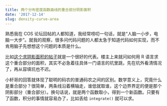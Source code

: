 ```yaml
---
title: 两个分布密度函数曲线的重合部分阴影面积
date: '2017-12-14'
slug: density-curve-area
---
```


熟悉我在 COS 论坛回帖的人都知道，我经常唠叨一句话，就是“人脑一小步，电脑一大步”。就我的观察，很多问代码问题的人都太急于知道代码如何实现，而不肯用脑子先想想这个问题的本质是什么。

比如[这个求阴影面积的帖子](https://d.cosx.org/d/419681)就是一个很好的代表。楼主上来就问如何用 R 语言求这个重合部分的面积，其实不必急着往具体一门语言的坑里跳，先在坑外看清情况了，再从容填坑也不迟。

小轩哥的回答就体现了聪明的码农的普通码农之间的区别。数学意义上，究竟什么是重合部分？很简单，两条线沿着横轴走，谁低就取谁，这个边界界定的便是那个阴影部分（重合部分）。换句话说，就是两个函数取小，得到一个新函数。只要有了函数，积分的事情就容易办了，比如丢给 `integrate()` 就可以求。
